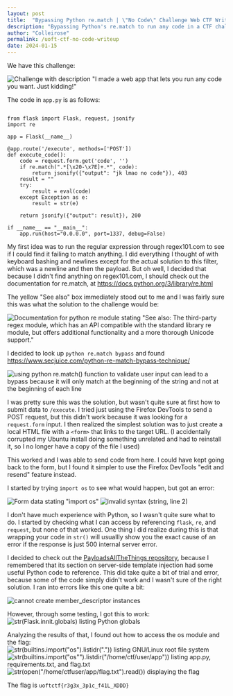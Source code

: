 ```yaml
---
layout: post
title:  "Bypassing Python re.match | \"No Code\" Challenge Web CTF Writeup | University of Toronto CTF"
description: "Bypassing Python's re.match to run any code in a CTF challenge"
author: "Colleirose"
permalink: /uoft-ctf-no-code-writeup
date: 2024-01-15
---
```


We have this challenge:

![Challenge with description "I made a web app that lets you run any code you want. Just kidding!"](https://github.com/colleirose/colleirose.github.io/assets/147954091/380df375-4654-47ea-baf6-dc2ee1aed86b)

The code in `app.py` is as follows:
<pre><code class="language-python">
from flask import Flask, request, jsonify
import re

app = Flask(__name__)

@app.route('/execute', methods=['POST'])
def execute_code():
    code = request.form.get('code', '')
    if re.match(".*[\x20-\x7E]+.*", code):
        return jsonify({"output": "jk lmao no code"}), 403
    result = ""
    try:
        result = eval(code)
    except Exception as e:
        result = str(e)

    return jsonify({"output": result}), 200

if __name__ == "__main__":
    app.run(host="0.0.0.0", port=1337, debug=False)
</code></pre>

My first idea was to run the regular expression through regex101.com to see if I could find it failing to match anything. I did everything I thought of with keyboard bashing and newlines except for the actual solution to this filter, which was a newline and then the payload. But oh well, I decided that because I didn't find anything on regex101.com, I should check out the documentation for re.match, at https://docs.python.org/3/library/re.html

The yellow "See also" box immediately stood out to me and I was fairly sure this was what the solution to the challenge would be:

![Documentation for python re module stating "See also: The third-party regex module, which has an API compatible with the standard library re module, but offers additional functionality and a more thorough Unicode support."](https://github.com/colleirose/colleirose.github.io/assets/147954091/02757f48-a455-4880-a4be-ae1b9b43e742)

I decided to look up `python re.match bypass` and found https://www.secjuice.com/python-re-match-bypass-technique/

![using python re.match() function to validate user input can lead to a bypass because it will only match at the beginning of the string and not at the beginning of each line](https://github.com/colleirose/colleirose.github.io/assets/147954091/c6c7730f-46dd-494e-832a-cb5a816b3167)

I was pretty sure this was the solution, but wasn't quite sure at first how to submit data to `/execute`. I tried just using the Firefox DevTools to send a POST request, but this didn't work because it was looking for a `request.form` input. I then realized the simplest solution was to just create a local HTML file with a `<form>` that links to the target URL. (I accidentally corrupted my Ubuntu install doing something unrelated and had to reinstall it, so I no longer have a copy of the file I used)

This worked and I was able to send code from here. I could have kept going back to the form, but I found it simpler to use the Firefox DevTools "edit and resend" feature instead.

I started by trying `import os` to see what would happen, but got an error:

![Form data stating "import os"](https://github.com/colleirose/colleirose.github.io/assets/147954091/ade1b0db-6213-481a-ade0-509df2839df8)
![invalid syntax (string, line 2)](https://github.com/colleirose/colleirose.github.io/assets/147954091/33198601-219e-41d7-8c5b-e5b985bc6943)

I don't have much experience with Python, so I wasn't quite sure what to do. I started by checking what I can access by referencing `flask`, `re`, and `request`, but none of that worked. One thing I did realize during this is that wrapping your code in `str()` will usuallly show you the exact cause of an error if the response is just 500 internal server error.

I decided to check out the <a href="https://github.com/swisskyrepo/PayloadsAllTheThings" rel="noopener">PayloadsAllTheThings repository</a>, because I remembered that its section on server-side template injection had some useful Python code to reference. This did take quite a bit of trial and error, because some of the code simply didn't work and I wasn't sure of the right solution. I ran into errors like this one quite a bit:

![cannot create member_descriptor instances](https://github.com/colleirose/colleirose.github.io/assets/147954091/de7e241f-8a22-4ad9-ac25-67f9082fd2b8)

However, through some testing, I got this to work:
![str(Flask.__innit__.__globals__) listing Python globals](https://github.com/colleirose/colleirose.github.io/assets/147954091/849fcb9d-db7b-42fc-883d-2f1a3dd319b5)

Analyzing the results of that, I found out how to access the os module and the flag:
![str(__builtins__.__import__("os").listidr(".")) listing GNU/Linux root file system](https://github.com/colleirose/colleirose.github.io/assets/147954091/7349ec60-d60b-4c0e-b321-4bc558a5c584)
![str(__builtins__.__import__("os"").listdir("/home/ctf/user/app")) listing app.py, requirements.txt, and flag.txt](https://github.com/colleirose/colleirose.github.io/assets/147954091/15845e29-b1e9-407c-a4d8-f8c976587e36)
![str(open("/home/ctfuser/app/flag.txt").read()) displaying the flag](https://github.com/colleirose/colleirose.github.io/assets/147954091/4cd933c5-c9ca-4143-b808-47df470236fe)

The flag is <code>uoftctf{r3g3x_3p1c_f41L_XDDD}</code>